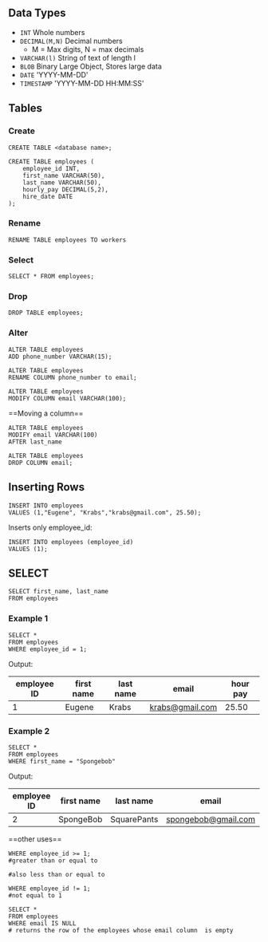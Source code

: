 ## Data Types
- `INT` Whole numbers
- `DECIMAL(M,N)` Decimal numbers
	- M = Max digits, N = max decimals
- `VARCHAR(l)` String of text of length l
- `BLOB` Binary Large Object, Stores large data
- `DATE` 'YYYY-MM-DD'
- `TIMESTAMP` 'YYYY-MM-DD HH:MM:SS'


## Tables
### Create
```
CREATE TABLE <database name>;
```


```
CREATE TABLE employees (
	employee_id INT,
	first_name VARCHAR(50),
	last_name VARCHAR(50),
	hourly_pay DECIMAL(5,2),
	hire_date DATE
);
```
### Rename
```
RENAME TABLE employees TO workers
```
### Select
```
SELECT * FROM employees;
```

### Drop
```
DROP TABLE employees;
```

### Alter
```
ALTER TABLE employees
ADD phone_number VARCHAR(15);
```

```
ALTER TABLE employees
RENAME COLUMN phone_number to email;
```

```
ALTER TABLE employees
MODIFY COLUMN email VARCHAR(100);
```


==Moving a column==
```
ALTER TABLE employees
MODIFY email VARCHAR(100)
AFTER last_name
```

```
ALTER TABLE employees
DROP COLUMN email;
```

## Inserting Rows
```
INSERT INTO employees
VALUES (1,"Eugene", "Krabs","krabs@gmail.com", 25.50);

```

Inserts only employee_id:
```
INSERT INTO employees (employee_id)
VALUES (1);

```

## SELECT
```
SELECT first_name, last_name
FROM employees
```
### Example 1
```
SELECT *
FROM employees
WHERE employee_id = 1;
```

Output:

| employee ID   | first name     | last name   | email           | hour pay     |
| --- | ------ | ----- | --------------- | ----- |
| 1   | Eugene | Krabs | krabs@gmail.com | 25.50 |
### Example 2

```
SELECT *
FROM employees
WHERE first_name = "Spongebob"
```
Output:

| employee ID   | first name     | last name   | email           | hour pay     |
|---|---|---|---|---|
|2|SpongeBob|SquarePants|spongebob@gmail.com|20.00|

==other uses==
```
WHERE employee_id >= 1;
#greater than or equal to

#also less than or equal to
```
```
WHERE employee_id != 1;
#not equal to 1
```

```
SELECT *
FROM employees
WHERE email IS NULL
# returns the row of the employees whose email column  is empty
```

